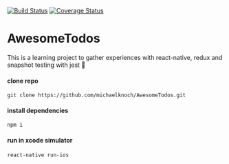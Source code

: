 [![Build Status](https://travis-ci.org/michaelknoch/AwesomeTodos.svg?branch=master)](https://travis-ci.org/michaelknoch/AwesomeTodos)
[![Coverage Status](https://coveralls.io/repos/github/michaelknoch/AwesomeTodos/badge.svg?branch=master)](https://coveralls.io/github/michaelknoch/AwesomeTodos?branch=master)

# AwesomeTodos

 This is a learning project to gather experiences with react-native, redux and snapshot testing with jest :metal:

#### clone repo
```
git clone https://github.com/michaelknoch/AwesomeTodos.git
```

#### install dependencies
```
npm i
```

#### run in xcode simulator
```
react-native run-ios
```
